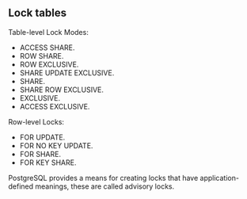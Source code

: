 Lock tables
-

Table-level Lock Modes:
* ACCESS SHARE.
* ROW SHARE.
* ROW EXCLUSIVE.
* SHARE UPDATE EXCLUSIVE.
* SHARE.
* SHARE ROW EXCLUSIVE.
* EXCLUSIVE.
* ACCESS EXCLUSIVE.

Row-level Locks:
* FOR UPDATE.
* FOR NO KEY UPDATE.
* FOR SHARE.
* FOR KEY SHARE.

PostgreSQL provides a means for creating locks
that have application-defined meanings, these are called advisory locks.
